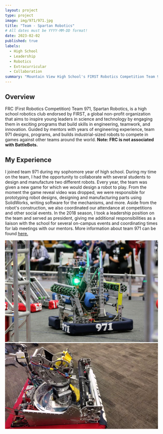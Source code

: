 ```yaml
---
layout: project
type: project
image: img/971/971.jpg
title: "Team - Spartan Robotics"
# All dates must be YYYY-MM-DD format!
date: 2023-02-02
published: true
labels:
  - High School
  - Leadership
  - Robotics
  - Extracurricular
  - Collaboration
summary: "Mountain View High School's FIRST Robotics Competition Team 971"
---
```


## Overview
FRC (First Robotics Competition) Team 971, Spartan Robotics, is a high school robotics club endorsed by FIRST, a global non-profit organization that aims to inspire young leaders in science and technology by engaging them in exciting programs that build skills in engineering, teamwork, and innovation. Guided by mentors with years of engineering experience, team 971 designs, programs, and builds industrial-sized robots to compete in games against other teams around the world. **Note: FRC is not associated with BattleBots.**

## My Experience
I joined team 971 during my sophomore year of high school. During my time on the team, I had the opportunity to collaborate with several students to design and manufacture two different robots. Every year, the team was given a new game for which we would design a robot to play. From the moment the game reveal video was dropped, we were responsible for prototyping robot designs, designing and manufacturing parts using SolidWorks, writing software for the mechanisms, and more. Aside from the robot's construction, we also coordinated our attendance at competitions and other social events. In the 2018 season, I took a leadership position on the team and served as president, giving me additional responsibilities as a liaison with the school for several on-campus events and coordinating times for lab meetings with our mentors. More information about team 971 can be found [here.](http://frc971.org/)

<div class="text-center p-4">
  <img width="620px" 
       src="../img/971/rob1.jpeg"
       class="img-thumbnail" >
  <img width="620px" 
      src="../img/971/rob2.jpeg"
       class="img-thumbnail" >
</div>
